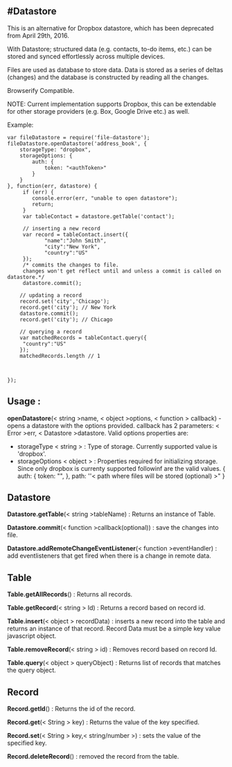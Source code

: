 #**Datastore**
----------------------------------------------------------------

This is an alternative for Dropbox datastore, which has been deprecated from  April 29th, 2016. 

With Datastore; structured data (e.g. contacts, to-do items, etc.) can be stored and synced effortlessly across multiple devices. 

Files are used as database to store data. Data is stored as a series of deltas (changes) and the database is constructed by reading all the changes.

Browserify Compatible.

NOTE: 
Current implementation supports Dropbox, this can be extendable for other storage providers (e.g. Box, Google Drive etc.) as well.

Example:

    var fileDatastore = require('file-datastore');
    fileDatastore.openDatastore('address_book', {
	    storageType: "dropbox",
	    storageOptions: {
	        auth: {
	            token: "<authToken>"
	        }
	    }
	}, function(err, datastore) {
		 if (err) {
	        console.error(err, "unable to open datastore");
	        return;
		 }
		 var tableContact = datastore.getTable('contact');
		 
		 // inserting a new record
		 var record = tableContact.insert({
	          	"name":"John Smith",
	          	"city":"New York",
	          	"country":"US"
         });
         /* commits the changes to file. 
         changes won't get reflect until and unless a commit is called on datastore.*/
         datastore.commit(); 
        
        // updating a record 
        record.set('city','Chicago');
        record.get('city'); // New York
        datastore.commit(); 
        record.get('city'); // Chicago
        
        // querying a record
        var matchedRecords = tableContact.query({
         "country":"US"
        });
        matchedRecords.length // 1

        
        
	});


   

**Usage :**
---------------------

**openDatastore**(< string >name, < object >options, < function > callback) - opens a datastore with the options provided. callback has 2 parameters: < Error >err, < Datastore >datastore. Valid options properties are:
   

 - storageType < string > : Type of storage. Currently supported value is 'dropbox'.
 - storageOptions < object > : Properties required for initializing storage. Since only dropbox is currenty supported followinf are the valid values.
        {
	        auth: {
	            token: "<token>",
            },
            path: ''< path where files will be stored (optional) >" 
      }

Datastore
---------

**Datastore.getTable**(< string >tableName) : Returns an instance of Table.

**Datastore.commit**(< function >callback(optional)) : save the changes into file.

**Datastore.addRemoteChangeEventListener**(< function >eventHandler) : add eventlisteners that get fired when there is a change in remote data.

Table
-----

**Table.getAllRecords**() : Returns all records.
 
 **Table.getRecord**(< string > Id) : Returns a record based on record id.
 
**Table.insert**(< object > recordData) : inserts a new record into the table and returns an instance of that record. Record Data must be a simple key value javascript object.

**Table.removeRecord**(< string > id) : Removes record based on record Id.

**Table.query**(< object > queryObject) : Returns list of records that matches the query object.

Record
------

**Record.getId**() : Returns the id of the record.

**Record.get**(< String > key) : Returns the value of the key specified.

**Record.set**(< String > key,< string/number >) : sets the value of the specified key.

**Record.deleteRecord**() : removed the record from the table.

 






